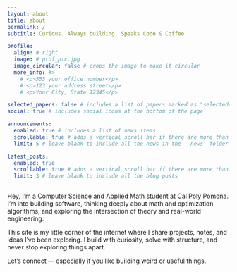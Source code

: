 ```yaml
---
layout: about
title: about
permalink: /
subtitle: Curious. Always building. Speaks Code & Coffee

profile:
  align: # right
  image: # prof_pic.jpg
  image_circular: false # crops the image to make it circular
  more_info: #>
    # <p>555 your office number</p>
    # <p>123 your address street</p>
    # <p>Your City, State 12345</p>

selected_papers: false # includes a list of papers marked as "selected={true}"
social: true # includes social icons at the bottom of the page

announcements:
  enabled: true # includes a list of news items
  scrollable: true # adds a vertical scroll bar if there are more than 3 news items
  limit: 5 # leave blank to include all the news in the `_news` folder

latest_posts:
  enabled: true
  scrollable: true # adds a vertical scroll bar if there are more than 3 new posts items
  limit: 3 # leave blank to include all the blog posts
---
```


Hey, I’m a Computer Science and Applied Math student at Cal Poly Pomona. I’m into building software, thinking deeply about math and optimization algorithms, and exploring the intersection of theory and real-world engineering.

This site is my little corner of the internet where I share projects, notes, and ideas I’ve been exploring. I build with curiosity, solve with structure, and never stop exploring things apart.

Let’s connect — especially if you like building weird or useful things.
